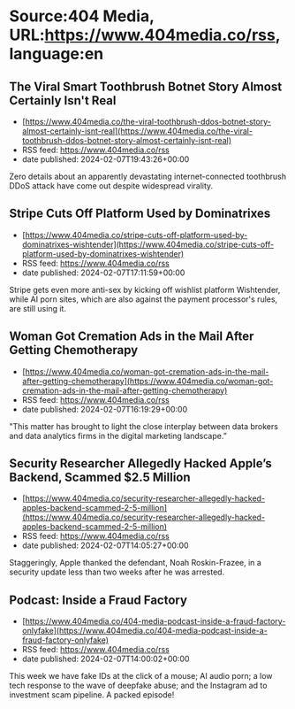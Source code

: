 # Source:404 Media, URL:https://www.404media.co/rss, language:en

## The Viral Smart Toothbrush Botnet Story Almost Certainly Isn't Real
 - [https://www.404media.co/the-viral-toothbrush-ddos-botnet-story-almost-certainly-isnt-real](https://www.404media.co/the-viral-toothbrush-ddos-botnet-story-almost-certainly-isnt-real)
 - RSS feed: https://www.404media.co/rss
 - date published: 2024-02-07T19:43:26+00:00

Zero details about an apparently devastating internet-connected toothbrush DDoS attack have come out despite widespread virality.

## Stripe Cuts Off Platform Used by Dominatrixes
 - [https://www.404media.co/stripe-cuts-off-platform-used-by-dominatrixes-wishtender](https://www.404media.co/stripe-cuts-off-platform-used-by-dominatrixes-wishtender)
 - RSS feed: https://www.404media.co/rss
 - date published: 2024-02-07T17:11:59+00:00

Stripe gets even more anti-sex by kicking off wishlist platform Wishtender, while AI porn sites, which are also against the payment processor's rules, are still using it.

## Woman Got Cremation Ads in the Mail After Getting Chemotherapy
 - [https://www.404media.co/woman-got-cremation-ads-in-the-mail-after-getting-chemotherapy](https://www.404media.co/woman-got-cremation-ads-in-the-mail-after-getting-chemotherapy)
 - RSS feed: https://www.404media.co/rss
 - date published: 2024-02-07T16:19:29+00:00

"This matter has brought to light the close interplay between data brokers and data analytics firms in the digital marketing landscape.”

## Security Researcher Allegedly Hacked Apple’s Backend, Scammed $2.5 Million
 - [https://www.404media.co/security-researcher-allegedly-hacked-apples-backend-scammed-2-5-million](https://www.404media.co/security-researcher-allegedly-hacked-apples-backend-scammed-2-5-million)
 - RSS feed: https://www.404media.co/rss
 - date published: 2024-02-07T14:05:27+00:00

Staggeringly, Apple thanked the defendant, Noah Roskin-Frazee, in a security update less than two weeks after he was arrested.

## Podcast: Inside a Fraud Factory
 - [https://www.404media.co/404-media-podcast-inside-a-fraud-factory-onlyfake](https://www.404media.co/404-media-podcast-inside-a-fraud-factory-onlyfake)
 - RSS feed: https://www.404media.co/rss
 - date published: 2024-02-07T14:00:02+00:00

This week we have fake IDs at the click of a mouse; AI audio porn; a low tech response to the wave of deepfake abuse; and the Instagram ad to investment scam pipeline. A packed episode!

